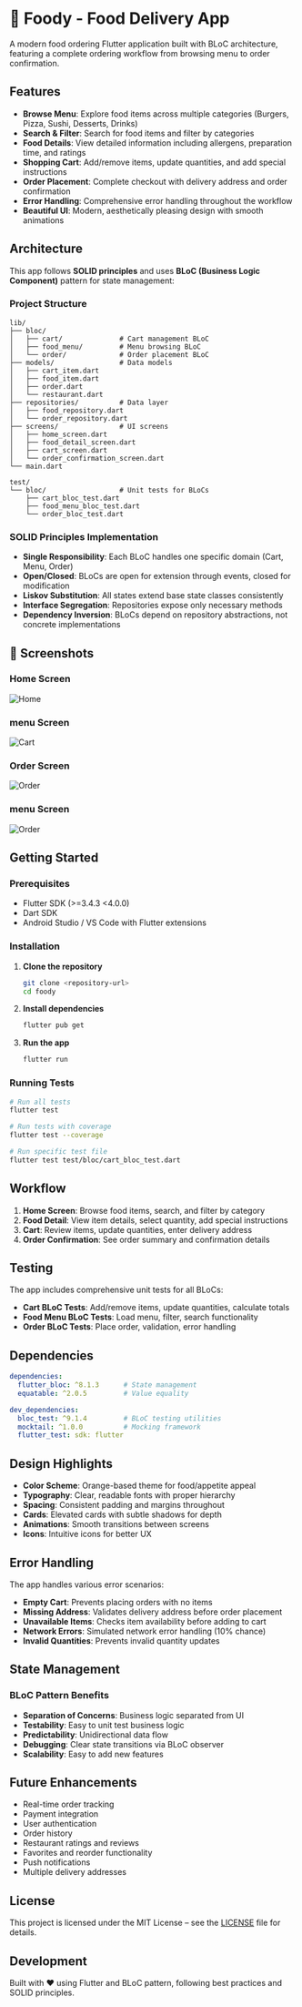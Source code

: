 # 🍔 Foody - Food Delivery App

A modern food ordering Flutter application built with BLoC architecture, featuring a complete ordering workflow from browsing menu to order confirmation.

##  Features

- **Browse Menu**: Explore food items across multiple categories (Burgers, Pizza, Sushi, Desserts, Drinks)
- **Search & Filter**: Search for food items and filter by categories
- **Food Details**: View detailed information including allergens, preparation time, and ratings
- **Shopping Cart**: Add/remove items, update quantities, and add special instructions
- **Order Placement**: Complete checkout with delivery address and order confirmation
- **Error Handling**: Comprehensive error handling throughout the workflow
- **Beautiful UI**: Modern, aesthetically pleasing design with smooth animations

## Architecture

This app follows **SOLID principles** and uses **BLoC (Business Logic Component)** pattern for state management:

### Project Structure
```
lib/
├── bloc/
│   ├── cart/              # Cart management BLoC
│   ├── food_menu/         # Menu browsing BLoC
│   └── order/             # Order placement BLoC
├── models/                # Data models
│   ├── cart_item.dart
│   ├── food_item.dart
│   ├── order.dart
│   └── restaurant.dart
├── repositories/          # Data layer
│   ├── food_repository.dart
│   └── order_repository.dart
├── screens/               # UI screens
│   ├── home_screen.dart
│   ├── food_detail_screen.dart
│   ├── cart_screen.dart
│   └── order_confirmation_screen.dart
└── main.dart

test/
└── bloc/                  # Unit tests for BLoCs
    ├── cart_bloc_test.dart
    ├── food_menu_bloc_test.dart
    └── order_bloc_test.dart
```

### SOLID Principles Implementation

- **Single Responsibility**: Each BLoC handles one specific domain (Cart, Menu, Order)
- **Open/Closed**: BLoCs are open for extension through events, closed for modification
- **Liskov Substitution**: All states extend base state classes consistently
- **Interface Segregation**: Repositories expose only necessary methods
- **Dependency Inversion**: BLoCs depend on repository abstractions, not concrete implementations

## 📱 Screenshots

### Home Screen
![Home](assets/screenshots/home.png)

### menu Screen
![Cart](assets/screenshots/menu.png)

### Order Screen
![Order](assets/screenshots/food-detail.png)

### menu Screen
![Order](assets/screenshots/menu.png)

## Getting Started

### Prerequisites

- Flutter SDK (>=3.4.3 <4.0.0)
- Dart SDK
- Android Studio / VS Code with Flutter extensions

### Installation

1. **Clone the repository**
   ```bash
   git clone <repository-url>
   cd foody
   ```

2. **Install dependencies**
   ```bash
   flutter pub get
   ```

3. **Run the app**
   ```bash
   flutter run
   ```

### Running Tests

```bash
# Run all tests
flutter test

# Run tests with coverage
flutter test --coverage

# Run specific test file
flutter test test/bloc/cart_bloc_test.dart
```

## Workflow

1. **Home Screen**: Browse food items, search, and filter by category
2. **Food Detail**: View item details, select quantity, add special instructions
3. **Cart**: Review items, update quantities, enter delivery address
4. **Order Confirmation**: See order summary and confirmation details

## Testing

The app includes comprehensive unit tests for all BLoCs:

- **Cart BLoC Tests**: Add/remove items, update quantities, calculate totals
- **Food Menu BLoC Tests**: Load menu, filter, search functionality
- **Order BLoC Tests**: Place order, validation, error handling

## Dependencies

```yaml
dependencies:
  flutter_bloc: ^8.1.3      # State management
  equatable: ^2.0.5         # Value equality

dev_dependencies:
  bloc_test: ^9.1.4         # BLoC testing utilities
  mocktail: ^1.0.0          # Mocking framework
  flutter_test: sdk: flutter
```

## Design Highlights

- **Color Scheme**: Orange-based theme for food/appetite appeal
- **Typography**: Clear, readable fonts with proper hierarchy
- **Spacing**: Consistent padding and margins throughout
- **Cards**: Elevated cards with subtle shadows for depth
- **Animations**: Smooth transitions between screens
- **Icons**: Intuitive icons for better UX

## Error Handling

The app handles various error scenarios:

- **Empty Cart**: Prevents placing orders with no items
- **Missing Address**: Validates delivery address before order placement
- **Unavailable Items**: Checks item availability before adding to cart
- **Network Errors**: Simulated network error handling (10% chance)
- **Invalid Quantities**: Prevents invalid quantity updates

## State Management

### BLoC Pattern Benefits

- **Separation of Concerns**: Business logic separated from UI
- **Testability**: Easy to unit test business logic
- **Predictability**: Unidirectional data flow
- **Debugging**: Clear state transitions via BLoC observer
- **Scalability**: Easy to add new features

## Future Enhancements

- Real-time order tracking
- Payment integration
- User authentication
- Order history
- Restaurant ratings and reviews
- Favorites and reorder functionality
- Push notifications
- Multiple delivery addresses

##  License

This project is licensed under the MIT License – see the [LICENSE](LICENSE) file for details.

##  Development

Built with ❤️ using Flutter and BLoC pattern, following best practices and SOLID principles.
